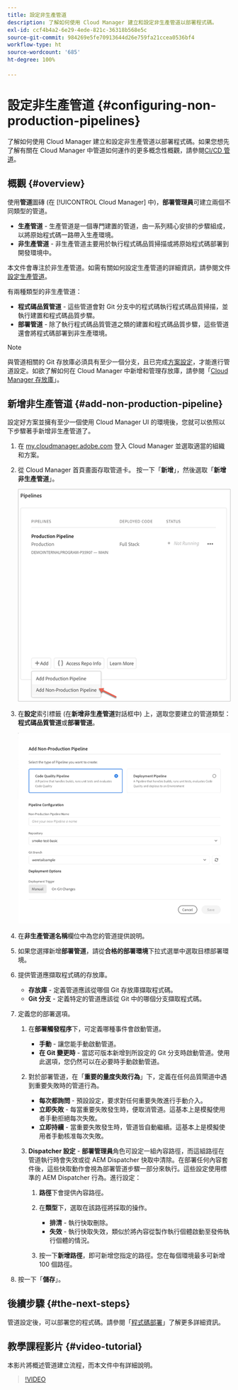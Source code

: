 ```yaml
---
title: 設定非生產管道
description: 了解如何使用 Cloud Manager 建立和設定非生產管道以部署程式碼。
exl-id: ccf4b4a2-6e29-4ede-821c-36318b568e5c
source-git-commit: 984269e5fe70913644d26e759fa21ccea0536bf4
workflow-type: ht
source-wordcount: '685'
ht-degree: 100%

---
```


# 設定非生產管道 {#configuring-non-production-pipelines}

了解如何使用 Cloud Manager 建立和設定非生產管道以部署程式碼。如果您想先了解有關在 Cloud Manager 中管道如何運作的更多概念性概觀，請參閱[CI/CD 管道](/help/overview/ci-cd-pipelines.md)。

## 概觀 {#overview}

使用&#x200B;**管道**&#x200B;圖磚 (在 [!UICONTROL Cloud Manager] 中)，**部署管理員**&#x200B;可建立兩個不同類型的管道。

* **生產管道** - 生產管道是一個專門建置的管道，由一系列精心安排的步驟組成，以將原始程式碼一路帶入生產環境。
* **非生產管道** - 非生產管道主要用於執行程式碼品質掃描或將原始程式碼部署到開發環境中。

本文件會專注於非生產管道。如需有關如何設定生產管道的詳細資訊，請參閱文件[設定生產管道](/help/using/production-pipelines.md)。

有兩種類型的非生產管道：

* **程式碼品質管道** - 這些管道會對 Git 分支中的程式碼執行程式碼品質掃描，並執行建置和程式碼品質步驟。
* **部署管道** - 除了執行程式碼品質管道之類的建置和程式碼品質步驟，這些管道還會將程式碼部署到非生產環境。

>[!NOTE]
>
>與管道相關的 Git 存放庫必須具有至少一個分支，且已完成[方案設定](/help/getting-started/program-setup.md)，才能進行管道設定。如欲了解如何在 Cloud Manager 中新增和管理存放庫，請參閱「[Cloud Manager 存放庫](/help/managing-code/managing-repositories.md)」。

## 新增非生產管道 {#add-non-production-pipeline}

設定好方案並擁有至少一個使用 Cloud Manager UI 的環境後，您就可以依照以下步驟著手新增非生產管道了。

1. 在 [my.cloudmanager.adobe.com](https://my.cloudmanager.adobe.com) 登入 Cloud Manager 並選取適當的組織和方案。

1. 從 Cloud Manager 首頁畫面存取管道卡。 按一下「**新增**」，然後選取「**新增非生產管道**」。

   ![新增非生產管道](/help/assets/configure-pipelines/nonprod-pipeline-add1.png)

1. 在&#x200B;**設定**&#x200B;索引標籤 (在&#x200B;**新增非生產管道**&#x200B;對話框中) 上，選取您要建立的管道類型：**程式碼品質管道**&#x200B;或&#x200B;**部署管道**。

   ![選擇管道類型](/help/assets/configure-pipelines/add-non-production-pipeline.png)

1. 在&#x200B;**非生產管道名稱**&#x200B;欄位中為您的管道提供說明。

1. 如果您選擇新增&#x200B;**部署管道**，請從&#x200B;**合格的部署環境**&#x200B;下拉式選單中選取目標部署環境。

1. 提供管道應擷取程式碼的存放庫。

   * **存放庫** - 定義管道應該從哪個 Git 存放庫擷取程式碼。
   * **Git 分支** - 定義特定的管道應該從 Git 中的哪個分支擷取程式碼。

1. 定義您的部署選項。

   1. 在&#x200B;**部署觸發程序**&#x200B;下，可定義哪種事件會啟動管道。

      * **手動** - 讓您能手動啟動管道。
      * **在 Git 變更時** - 當認可版本新增到所設定的 Git 分支時啟動管道。使用此選項，您仍然可以在必要時手動啟動管道。

   1. 對於部署管道，在「**重要的量度失敗行為**」下，定義在任何品質閘道中遇到重要失敗時的管道行為。

      * **每次都詢問** - 預設設定，要求對任何重要失敗進行手動介入。
      * **立即失敗** - 每當重要失敗發生時，便取消管道。這基本上是模擬使用者手動拒絕每次失敗。
      * **立即持續** - 當重要失敗發生時，管道皆自動繼續。這基本上是模擬使用者手動核准每次失敗。

   1. **Dispatcher 設定** - **部署管理員**&#x200B;角色可設定一組內容路徑，而這組路徑在管道執行時會失效或從 AEM Dispatcher 快取中清除。在部署任何內容套件後，這些快取動作會視為部署管道步驟一部分來執行。這些設定使用標準的 AEM Dispatcher 行為。進行設定：

      1. **路徑**&#x200B;下會提供內容路徑。
      1. 在&#x200B;**類型**&#x200B;下，選取在該路徑將採取的操作。

         * **排清** - 執行快取刪除。
         * **失效** - 執行快取失效，類似於將內容從製作執行個體啟動至發佈執行個體的情況。

      1. 按一下&#x200B;**新增路徑**，即可新增您指定的路徑。您在每個環境最多可新增 100 個路徑。

1. 按一下「**儲存**」。

## 後續步驟 {#the-next-steps}

管道設定後，可以部署您的程式碼。請參閱「[程式碼部署](/help/using/code-deployment.md)」了解更多詳細資訊。

## 教學課程影片 {#video-tutorial}

本影片將概述管道建立流程，而本文件中有詳細說明。

>[!VIDEO](https://video.tv.adobe.com/v/26316/)
